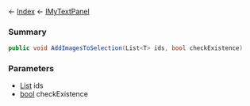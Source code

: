 ← [Index](Api-Index) ← [IMyTextPanel](Sandbox.ModAPI.Ingame.IMyTextPanel)

### Summary

```csharp
public void AddImagesToSelection(List<T> ids, bool checkExistence)
```

### Parameters

* [List<T>](System.Collections.Generic.List`1) ids
* [bool](System.Boolean) checkExistence
